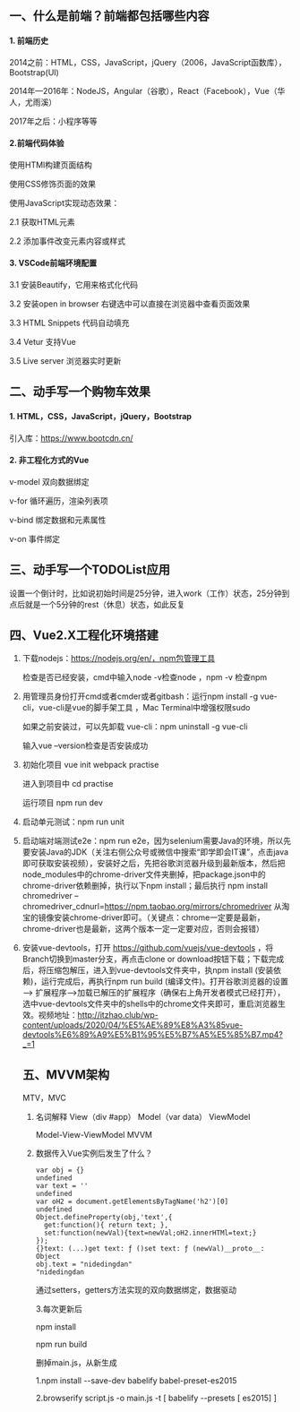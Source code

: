 ## 一、什么是前端？前端都包括哪些内容

#### 1. 前端历史

2014之前：HTML，CSS，JavaScript，jQuery（2006，JavaScript函数库），Bootstrap(UI)

2014年—2016年：NodeJS，Angular（谷歌），React（Facebook），Vue（华人，尤雨溪）

2017年之后：小程序等等

#### 2.前端代码体验

使用HTMl构建页面结构

使用CSS修饰页面的效果

使用JavaScript实现动态效果：

2.1 获取HTML元素

2.2 添加事件改变元素内容或样式

#### 3. VSCode前端环境配置

3.1 安装Beautify，它用来格式化代码

3.2 安装open in browser  右键选中可以直接在浏览器中查看页面效果

3.3 HTML Snippets 代码自动填充

3.4 Vetur  支持Vue 

3.5 Live server 浏览器实时更新

## 二、动手写一个购物车效果

#### 1. HTML，CSS，JavaScript，jQuery，Bootstrap

引入库：https://www.bootcdn.cn/

#### 2. 非工程化方式的Vue

v-model 双向数据绑定

v-for 循环遍历，渲染列表项

v-bind 绑定数据和元素属性

v-on  事件绑定

## 三、动手写一个TODOList应用

设置一个倒计时，比如说初始时间是25分钟，进入work（工作）状态，25分钟到点后就是一个5分钟的rest（休息）状态，如此反复

## 四、Vue2.X工程化环境搭建

1. 下载nodejs：https://nodejs.org/en/，npm包管理工具

   检查是否已经安装，cmd中输入node -v检查node ，npm -v 检查npm

2. 用管理员身份打开cmd或者cmder或者gitbash：运行npm install -g vue-cli，vue-cli是vue的脚手架工具 ，Mac Terminal中增强权限sudo

   如果之前安装过，可以先卸载 vue-cli：npm uninstall -g vue-cli

   输入vue –version检查是否安装成功

3. 初始化项目 vue init webpack practise

   进入到项目中 cd practise

   运行项目 npm run dev

4. 启动单元测试：npm run unit

5. 启动端对端测试e2e：npm run e2e，因为selenium需要Java的环境，所以先要安装Java的JDK（关注右侧公众号或微信中搜索“即学即会IT课”，点击java即可获取安装视频），安装好之后，先把谷歌浏览器升级到最新版本，然后把node_modules中的chrome-driver文件夹删掉，把package.json中的chrome-driver依赖删掉，执行以下npm install；最后执行 npm install chromedriver –chromedriver_cdnurl=https://npm.taobao.org/mirrors/chromedriver 从淘宝的镜像安装chrome-driver即可。（关键点：chrome一定要是最新，chrome-driver也是最新，这两个版本一定一定要对应，否则会报错）

6. 安装vue-devtools，打开 https://github.com/vuejs/vue-devtools ，将Branch切换到master分支，再点击clone or download按钮下载；下载完成后，将压缩包解压，进入到vue-devtools文件夹中，执npm install (安装依赖)，运行完成后，再执行npm run build (编译文件)。打开谷歌浏览器的设置—> 扩展程序—>加载已解压的扩展程序（确保右上角开发者模式已经打开），选中vue-devtools文件夹中的shells中的chrome文件夹即可，重启浏览器生效。视频地址：http://itzhao.club/wp-content/uploads/2020/04/%E5%AE%89%E8%A3%85vue-devtools%E6%89%A9%E5%B1%95%E5%B7%A5%E5%85%B7.mp4?_=1

   ## 五、MVVM架构

   MTV，MVC

   1. 名词解释 View（div #app） Model（var data） ViewModel

      Model-View-ViewModel MVVM

   2. 数据传入Vue实例后发生了什么？

      ```
      var obj = {}
      undefined
      var text = ''
      undefined
      var oH2 = document.getElementsByTagName('h2')[0]
      undefined
      Object.defineProperty(obj,'text',{
        get:function(){ return text; },
        set:function(newVal){text=newVal;oH2.innerHTMl=text;}
      });
      {}text: (...)get text: ƒ ()set text: ƒ (newVal)__proto__: Object
      obj.text = "nidedingdan"
      "nidedingdan
      ```

      通过setters，getters方法实现的双向数据绑定，数据驱动

      3.每次更新后 

      npm install

      npm run build 

      删掉main.js，从新生成

      1.npm install --save-dev babelify babel-preset-es2015

      2.browserify script.js -o main.js -t [ babelify --presets [ es2015] ]

      

      

